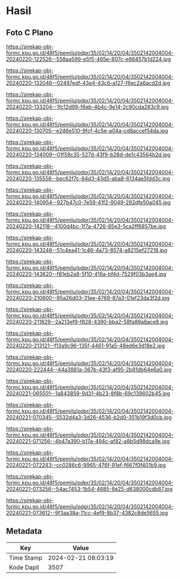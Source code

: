 # Hasil

## Foto C Plano

https://sirekap-obj-formc.kpu.go.id/48f5/pemilu/pdpr/35/02/14/20/04/3502142004004-20240220-122526--558aa599-e5f5-465e-807c-e86457b1d224.jpg

https://sirekap-obj-formc.kpu.go.id/48f5/pemilu/pdpr/35/02/14/20/04/3502142004004-20240220-132046--02497edf-43e4-43c6-a127-f6ec2a6acd2d.jpg

https://sirekap-obj-formc.kpu.go.id/48f5/pemilu/pdpr/35/02/14/20/04/3502142004004-20240220-133204--1fc12d99-f6eb-4b4c-9e14-2c90cda283c9.jpg

https://sirekap-obj-formc.kpu.go.id/48f5/pemilu/pdpr/35/02/14/20/04/3502142004004-20240220-130705--e246e510-9fcf-4c5e-a04a-cd8accef54da.jpg

https://sirekap-obj-formc.kpu.go.id/48f5/pemilu/pdpr/35/02/14/20/04/3502142004004-20240220-134009--01f59c35-527d-43f9-b28d-de1c43564b2d.jpg

https://sirekap-obj-formc.kpu.go.id/48f5/pemilu/pdpr/35/02/14/20/04/3502142004004-20240220-135556--bec62f7c-84d3-43d5-aba8-6134ae5fdd3c.jpg

https://sirekap-obj-formc.kpu.go.id/48f5/pemilu/pdpr/35/02/14/20/04/3502142004004-20240220-140954--927b47c0-7e59-41f2-9049-292dfe50a045.jpg

https://sirekap-obj-formc.kpu.go.id/48f5/pemilu/pdpr/35/02/14/20/04/3502142004004-20240220-142118--4100d4bc-1f7a-4726-85e3-5ca2ff6857be.jpg

https://sirekap-obj-formc.kpu.go.id/48f5/pemilu/pdpr/35/02/14/20/04/3502142004004-20240220-143246--51c4ea41-1c46-4a73-8574-a8215ef27218.jpg

https://sirekap-obj-formc.kpu.go.id/48f5/pemilu/pdpr/35/02/14/20/04/3502142004004-20240220-143620--f81eb2a8-5f10-416a-bf4d-7529f03b3ae4.jpg

https://sirekap-obj-formc.kpu.go.id/48f5/pemilu/pdpr/35/02/14/20/04/3502142004004-20240220-210600--95a26d03-31ee-4768-87a3-01ef23da3f2d.jpg

https://sirekap-obj-formc.kpu.go.id/48f5/pemilu/pdpr/35/02/14/20/04/3502142004004-20240220-211829--2a213ef9-f828-4390-bba2-58fa89a8ace8.jpg

https://sirekap-obj-formc.kpu.go.id/48f5/pemilu/pdpr/35/02/14/20/04/3502142004004-20240220-213121--f13a9c96-135f-4461-91a5-48ed6e3d18e2.jpg

https://sirekap-obj-formc.kpu.go.id/48f5/pemilu/pdpr/35/02/14/20/04/3502142004004-20240220-222444--44a3881a-367b-43f3-af95-2b81db64e6a0.jpg

https://sirekap-obj-formc.kpu.go.id/48f5/pemilu/pdpr/35/02/14/20/04/3502142004004-20240221-065501--1a843859-9d31-4b23-8f8b-69c139602b45.jpg

https://sirekap-obj-formc.kpu.go.id/48f5/pemilu/pdpr/35/02/14/20/04/3502142004004-20240221-070345--5532d4a3-3d26-4536-b2d0-351b19f3d0cb.jpg

https://sirekap-obj-formc.kpu.go.id/48f5/pemilu/pdpr/35/02/14/20/04/3502142004004-20240221-071256--4b47a390-b17a-494c-af82-a8b5d98dca9e.jpg

https://sirekap-obj-formc.kpu.go.id/48f5/pemilu/pdpr/35/02/14/20/04/3502142004004-20240221-072243--cc0286c6-9965-476f-91ef-f667f0f401b9.jpg

https://sirekap-obj-formc.kpu.go.id/48f5/pemilu/pdpr/35/02/14/20/04/3502142004004-20240221-073256--54ac7453-1b54-4685-8e25-d638000cdb87.jpg

https://sirekap-obj-formc.kpu.go.id/48f5/pemilu/pdpr/35/02/14/20/04/3502142004004-20240221-073612--9f3aa38a-11cc-4ef9-8b37-4382c8de5655.jpg


## Metadata

| Key        | Value               |
| ---------- | ------------------- |
| Time Stamp | 2024-02-21 08:03:19 |
| Kode Dapil | 3507                |



